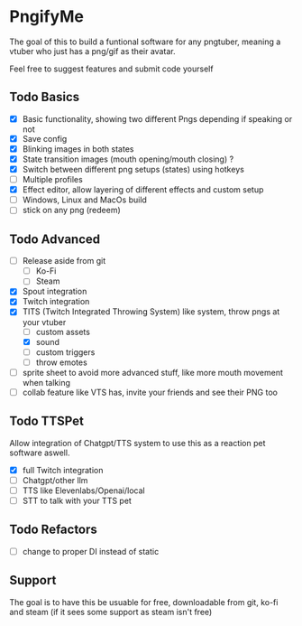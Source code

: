 # PngifyMe
The goal of this to build a funtional software for any pngtuber, 
meaning a vtuber who just has a png/gif as their avatar.

Feel free to suggest features and submit code yourself

## Todo Basics
- [x] Basic functionality, showing two different Pngs depending if speaking or not
- [x] Save config
- [x] Blinking images in both states
- [x] State transition images (mouth opening/mouth closing) ?
- [x] Switch between different png setups (states) using hotkeys
- [ ] Multiple profiles
- [x] Effect editor, allow layering of different effects and custom setup
- [ ] Windows, Linux and MacOs build
- [ ] stick on any png (redeem)

## Todo Advanced
- [ ] Release aside from git
	- [ ] Ko-Fi
	- [ ] Steam
- [x] Spout integration
- [x] Twitch integration
- [x] TITS (Twitch Integrated Throwing System) like system, throw pngs at your vtuber
	- [ ] custom assets
	- [x] sound
	- [ ] custom triggers
	- [ ] throw emotes
- [ ] sprite sheet to avoid more advanced stuff, like more mouth movement when talking
- [ ] collab feature like VTS has, invite your friends and see their PNG too

## Todo TTSPet
Allow integration of Chatgpt/TTS system to use this as a reaction pet software aswell.
- [x] full Twitch integration
- [ ] Chatgpt/other llm 
- [ ] TTS like Elevenlabs/Openai/local
- [ ] STT to talk with your TTS pet

## Todo Refactors
- [ ] change to proper DI instead of static

## Support
The goal is to have this be usuable for free, downloadable from git, ko-fi and steam (if it sees some support as steam isn't free)
